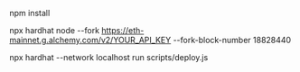 npm install

npx hardhat node --fork https://eth-mainnet.g.alchemy.com/v2/YOUR_API_KEY --fork-block-number 18828440

npx hardhat --network localhost run scripts/deploy.js